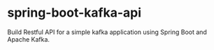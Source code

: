 # spring-boot-kafka-api
Build Restful API for a simple kafka application using Spring Boot and Apache Kafka.
```bash
